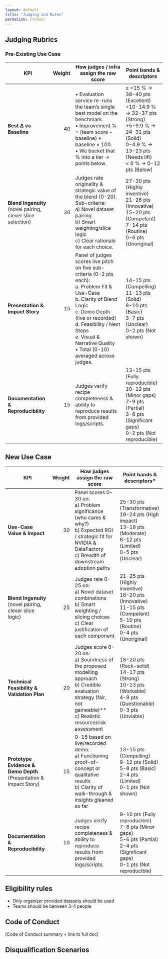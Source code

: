 ```yaml
---
layout: default
title: "Judging and Rules"
permalink: /rules/
---
```


## Judging Rubrics

### Pre-Existing Use Case

| KPI | Weight | How judges / infra assign the raw score | Point bands & descriptors |
|-----|-------:|-----------------------------------------|---------------------------|
| **Best Δ vs Baseline** | 40 | • Evaluation service re-runs the team’s single best model on the benchmark.<br>• Improvement % = (team score – baseline) ÷ baseline × 100.<br>• We bucket that % into a tier → points below. | ≥ +15 % → 38-40 pts (Excellent)<br>+10-14.9 % → 32-37 pts (Strong)<br>+5-9.9 % → 24-31 pts (Solid)<br>0-4.9 % → 13-23 pts (Needs lift)<br>&lt; 0 % → 0-12 pts (Below) |
| **Blend Ingenuity** <br>(novel pairing, clever slice selection) | 30 | Judges rate originality & strategic value of the blend (0-20).<br>Sub-criteria:<br>a) Novel dataset pairing<br>b) Smart weighting/slice logic<br>c) Clear rationale for each choice. | 27-30 pts (Highly inventive)<br>21-26 pts (Innovative)<br>15-20 pts (Competent)<br>7-14 pts (Routine)<br>0-6 pts (Unoriginal) |
| **Presentation & Impact Story** | 15 | Panel of judges scores live pitch on five sub-criteria (0-2 pts each):<br>a. Problem Fit & Use-Case<br>b. Clarity of Blend Logic<br>c. Demo Depth (live or recorded)<br>d. Feasibility / Next Steps<br>e. Visual & Narrative Quality<br>• Total (0-10) averaged across judges. | 14-15 pts (Compelling)<br>11-13 pts (Solid)<br>8-10 pts (Basic)<br>3-7 pts (Unclear)<br>0-2 pts (Not shown) |
| **Documentation & Reproducibility** | 15 | Judges verify recipe completeness & ability to reproduce results from provided logs/scripts. | 13-15 pts (Fully reproducible)<br>10-12 pts (Minor gaps)<br>7-9 pts (Partial)<br>3-6 pts (Significant gaps)<br>0-2 pts (Not reproducible) |


## New Use Case

| KPI | Weight | How judges assign the raw score | Point bands & descriptors* |
|-----|-------:|---------------------------------|----------------------------|
| **Use-Case Value & Impact** | 30 | Panel scores 0-30 on:<br>a) Problem significance (who cares & why?)<br>b) Expected ROI / strategic fit for NVIDIA & DataFactory<br>c) Breadth of downstream adoption paths | 25-30 pts (Transformative)<br>19-24 pts (High impact)<br>13-18 pts (Moderate)<br>6-12 pts (Limited)<br>0-5 pts (Unclear) |
| **Blend Ingenuity** <br>(novel pairing, clever slice logic) | 25 | Judges rate 0-25 on:<br>a) Novel dataset combinations<br>b) Smart weighting / slicing choices<br>c) Clear justification of each component | 21-25 pts (Highly inventive)<br>16-20 pts (Innovative)<br>11-15 pts (Competent)<br>5-10 pts (Routine)<br>0-4 pts (Unoriginal) |
| **Technical Feasibility & Validation Plan** | 20 | Judges score 0-20 on:<br>a) Soundness of the proposed modelling approach<br>b) Credible evaluation strategy (fair, not gameable)**<br>c) Realistic resource/risk assessment | 18-20 pts (Rock-solid)<br>14-17 pts (Strong)<br>10-13 pts (Workable)<br>4-9 pts (Questionable)<br>0-3 pts (Unviable) |
| **Prototype Evidence & Demo Depth** <br>(Presentation & Impact Story) | 15 | 0-15 based on live/recorded demo:<br>a) Functioning proof-of-concept or qualitative results<br>b) Clarity of walk-through & insights gleaned so far | 13-15 pts (Compelling)<br>9-12 pts (Solid)<br>5-8 pts (Basic)<br>2-4 pts (Limited)<br>0-1 pts (Not shown) |
| **Documentation & Reproducibility** | 10 | Judges verify recipe completeness & ability to reproduce results from provided logs/scripts. | 9-10 pts (Fully reproducible)<br>7-8 pts (Minor gaps)<br>5-6 pts (Partial)<br>2-4 pts (Significant gaps)<br>0-1 pts (Not reproducible) |


## Eligibility rules
- Only organizer provided datasets should be used
- Teams should be between 3-4 people
  
## Code of Conduct
[Code of Conduct summary + link to full doc]  

## Disqualification Scenarios
